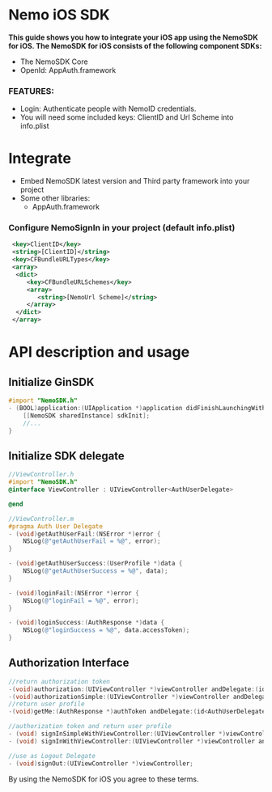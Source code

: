 # Nemo iOS SDK

**This guide shows you how to integrate your iOS app using the NemoSDK for iOS. The NemoSDK for iOS consists of the following component SDKs:**
  - The NemoSDK Core
  - OpenId: AppAuth.framework
  

### FEATURES:
  - Login: Authenticate people with NemoID credentials.
  - You will need some included keys: ClientID and Url Scheme into info.plist
  
# Integrate

- Embed NemoSDK latest version and Third party framework into your project
- Some other libraries: 
  - AppAuth.framework

### Configure NemoSignIn in your project (default info.plist)
  ```xml
   <key>ClientID</key>
   <string>[ClientID]</string>
   <key>CFBundleURLTypes</key>
   <array>
    <dict>
       <key>CFBundleURLSchemes</key>
       <array>
          <string>[NemoUrl Scheme]</string>
       </array>
    </dict>
   </array>
  ```
# API description and usage
## Initialize GinSDK
```objectivec
#import "NemoSDK.h"
- (BOOL)application:(UIApplication *)application didFinishLaunchingWithOptions:(NSDictionary *)launchOptions {
    [[NemoSDK sharedInstance] sdkInit];
    //...
}
```
## Initialize SDK delegate
```objectivec
//ViewController.h
#import "NemoSDK.h"
@interface ViewController : UIViewController<AuthUserDelegate>

@end
```
```objectivec
//ViewController.m
#pragma Auth User Delegate
- (void)getAuthUserFail:(NSError *)error {
    NSLog(@"getAuthUserFail = %@", error);
}

- (void)getAuthUserSuccess:(UserProfile *)data {
    NSLog(@"getAuthUserSuccess = %@", data);
}

- (void)loginFail:(NSError *)error {
    NSLog(@"loginFail = %@", error);
}

- (void)loginSuccess:(AuthResponse *)data {
    NSLog(@"loginSuccess = %@", data.accessToken);
}
```

## Authorization Interface
```objectivec
//return authorization token
-(void)authorization:(UIViewController *)viewController andDelegate:(id<AuthUserDelegate>) _authUserDelegate;
-(void)authorizationSimple:(UIViewController *)viewController andDelegate:(id<AuthUserDelegate>) _authUserDelegate;
//return user profile
-(void)getMe:(AuthResponse *)authToken andDelegate:(id<AuthUserDelegate>) _authUserDelegate;

//authorization token and return user profile
- (void) signInSimpleWithViewController:(UIViewController *)viewController andDelegate:(id<AuthUserDelegate>) _authUserDelegate;
- (void) signInWithViewController:(UIViewController *)viewController andDelegate:(id<AuthUserDelegate>) _authUserDelegate;

//use as Logout Delegate
- (void)signOut:(UIViewController *)viewController;
```

By using the NemoSDK for iOS you agree to these terms.
